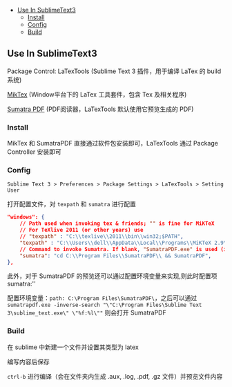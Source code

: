 <!-- MarkdownTOC -->

- [Use In SublimeText3](#use-in-sublimetext3)
	- [Install](#install)
	- [Config](#config)
	- [Build](#build)

<!-- /MarkdownTOC -->


## Use In SublimeText3

Package Control: LaTexTools (Sublime Text 3 插件，用于编译 LaTex 的 build 系统)

[MikTex](https://miktex.org/download) (Window平台下的 LaTex 工具套件，包含 Tex 及相关程序)

[Sumatra PDF](https://www.sumatrapdfreader.org/download-free-pdf-viewer.html) (PDF阅读器，LaTexTools 默认使用它预览生成的 PDF)

### Install

MikTex 和 SumatraPDF 直接通过软件包安装即可，LaTexTools 通过 Package Controller 安装即可

### Config

`Sublime Text 3 > Preferences > Package Settings > LaTexTools > Setting User`

打开配置文件，对 `texpath` 和 `sumatra` 进行配置

```JSON
"windows": {
    // Path used when invoking tex & friends; "" is fine for MiKTeX
    // For TeXlive 2011 (or other years) use
    // "texpath" : "C:\\texlive\\2011\\bin\\win32;$PATH",
    "texpath" : "C:\\Users\\dell\\AppData\\Local\\Programs\\MiKTeX 2.9\\miktex\\bin\\x64;$PATH",
    // Command to invoke Sumatra. If blank, "SumatraPDF.exe" is used (it has to be on your PATH)
    "sumatra": "cd C:\\Program Files\\SumatraPDF\\ && SumatraPDF",
},
```  

此外，对于 SumatraPDF 的预览还可以通过配置环境变量来实现,则此时配置项 sumatra:''

配置环境变量：`path: C:\Program Files\SumatraPDF\`，之后可以通过 `sumatrapdf.exe -inverse-search "\"C:\Program Files\Sublime Text 3\sublime_text.exe\" \"%f:%l\""` 则会打开 SumatraPDF

### Build

在 sublime 中新建一个文件并设置其类型为 latex

编写内容后保存

`ctrl-b` 进行编译（会在文件夹内生成 .aux, .log, .pdf, .gz 文件）并预览文件内容